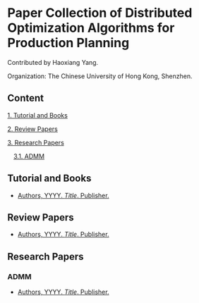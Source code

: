 # Paper Collection of Distributed Optimization Algorithms for Production Planning

Contributed by Haoxiang Yang.

Organization: The Chinese University of Hong Kong, Shenzhen.

## Content

[1. Tutorial and Books](#tutorial-and-books)

[2. Review Papers](#review-papers)

[3. Research Papers](#research-papers)

&emsp;[3.1. ADMM](#ADMM)

## <span id="tutorial-and-books">Tutorial and Books</span>

* [Authors, YYYY. *Title*. Publisher.](https://www.google.com)

## <span id="review-papers">Review Papers</span>

* [Authors, YYYY. *Title*. Publisher.](https://www.google.com)

## <span id="research-papers">Research Papers</span>

### <span id="ADMM">ADMM</span>

* [Authors, YYYY. *Title*. Publisher.](https://www.google.com)

